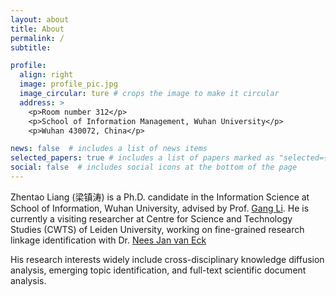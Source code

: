 ```yaml
---
layout: about
title: About
permalink: /
subtitle: 

profile:
  align: right
  image: profile_pic.jpg
  image_circular: ture # crops the image to make it circular
  address: >
    <p>Room number 312</p>
    <p>School of Information Management, Wuhan University</p>
    <p>Wuhan 430072, China</p>

news: false  # includes a list of news items
selected_papers: true # includes a list of papers marked as "selected={true}"
social: false  # includes social icons at the bottom of the page
---
```


Zhentao Liang (梁镇涛) is a Ph.D. candidate in the Information Science at School of Information, Wuhan University, advised by Prof. [Gang Li](https://sim.whu.edu.cn/info/1050/4928.htm). He is currently a visiting researcher at Centre for Science and Technology Studies (CWTS) of Leiden University, working on fine-grained research linkage identification with Dr. [Nees Jan van Eck](https://www.cwts.nl/people/nees-jan-van-eck)

His research interests widely include cross-disciplinary knowledge diffusion analysis, emerging topic identification, and full-text scientific document analysis.
